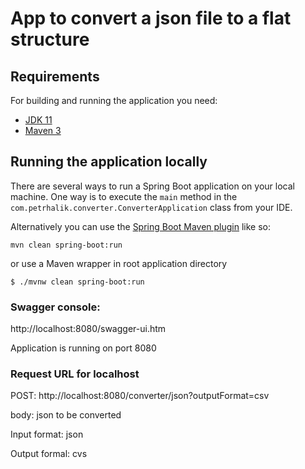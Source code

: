 # App to convert a json file to a flat structure


## Requirements

For building and running the application you need:

- [JDK 11](https://www.oracle.com/java/technologies/javase/jdk11-archive-downloads.html)
- [Maven 3](https://maven.apache.org)

## Running the application locally

There are several ways to run a Spring Boot application on your local machine. One way is to execute the `main` method in the `com.petrhalik.converter.ConverterApplication` class from your IDE.

Alternatively you can use the [Spring Boot Maven plugin](https://docs.spring.io/spring-boot/docs/current/reference/html/build-tool-plugins-maven-plugin.html) like so:

```shell
mvn clean spring-boot:run
```
or use a Maven wrapper in root application directory

```shell
$ ./mvnw clean spring-boot:run
```

### Swagger console:
http://localhost:8080/swagger-ui.htm

Application is running on port 8080

### Request URL for localhost
POST: http://localhost:8080/converter/json?outputFormat=csv

body:  json to be converted

Input format: json

Output formal: cvs
